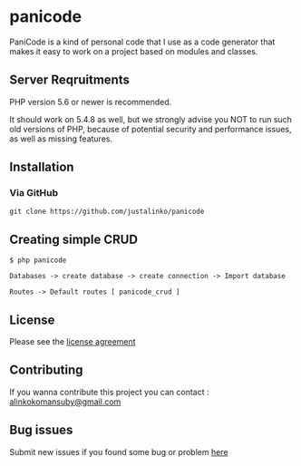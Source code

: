 # panicode

PaniCode is a kind of personal code that I use as a code generator that makes it easy to work on a project based on modules and classes.

## Server Reqruitments

PHP version 5.6 or newer is recommended.

It should work on 5.4.8 as well, but we strongly advise you NOT to run such old versions of PHP, because of potential security and performance issues, as well as missing features.


## Installation

### Via GitHub

```git clone https://github.com/justalinko/panicode```


## Creating simple CRUD

```$ php panicode```


```Databases -> create database -> create connection -> Import database```


```Routes -> Default routes [ panicode_crud ]```

## License


Please see the [license agreement](https://github.com/justalinko/panicode/blob/master/LICENSE.rst)

## Contributing

If you wanna contribute this project you can contact : <alinkokomansuby@gmail.com>

## Bug issues

Submit new issues if you found some bug or problem [here](https://github.com/justalinko/panicode/issues)